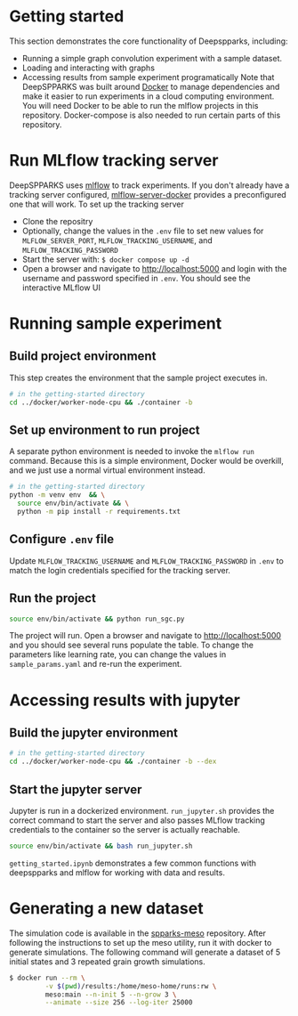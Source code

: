 # Getting started
This section demonstrates the core functionality of Deepspparks, including:
  - Running a simple graph convolution experiment with a sample dataset.
  - Loading and interacting with graphs
  - Accessing results from sample experiment programatically
Note that DeepSPPARKS was built around [Docker](https://www.docker.com/) to manage dependencies and make it easier to run experiments in a cloud computing environment. You will need Docker to be able to run the mlflow projects in this repository. Docker-compose is also needed to run certain parts of this repository. 

# Run MLflow tracking server
DeepSPPARKS uses [mlflow](https://mlflow.org/) to track experiments. If you don't already have a tracking server configured, [mlflow-server-docker](https://github.com/rccohn/mlflow-server-docker) provides a preconfigured one that will work.  To set up the tracking server
- Clone the repositry
- Optionally, change the values in the `.env` file to set new values for `MLFLOW_SERVER_PORT`, `MLFLOW_TRACKING_USERNAME`, and `MLFLOW_TRACKING_PASSWORD`
- Start the server with: `$ docker compose up -d `
- Open a browser and navigate to [http://localhost:5000](http://localhost:5000) and login with the username and password specified in `.env`. You should see the interactive MLflow UI

# Running sample experiment
  ## Build project environment
  This step creates the environment that the sample project executes in.
  ```bash
  # in the getting-started directory
  cd ../docker/worker-node-cpu && ./container -b
  ```
## Set up environment to run project
A separate python environment is needed to invoke the `mlflow run` command. Because this is a simple environment, Docker would be overkill, and we just use a normal virtual environment instead.
```bash
# in the getting-started directory
python -m venv env  && \
  source env/bin/activate && \
  python -m pip install -r requirements.txt
```

## Configure `.env` file
Update `MLFLOW_TRACKING_USERNAME` and `MLFLOW_TRACKING_PASSWORD` in `.env` to match the login credentials specified for the tracking server.

## Run the project
```bash
source env/bin/activate && python run_sgc.py
```
The project will run. Open a browser and navigate to [http://localhost:5000](http://localhost:5000) and you should see several runs populate the table.
To change the parameters like learning rate, you can change the values in `sample_params.yaml` and re-run the experiment. 

# Accessing results with jupyter
## Build the jupyter environment
```bash
# in the getting-started directory
cd ../docker/worker-node-cpu && ./container -b --dex
```
## Start the jupyter server
Jupyter is run in a dockerized environment. `run_jupyter.sh` provides the correct command to start the server and also passes MLflow tracking credentials to the container so the server is actually reachable.
```bash
source env/bin/activate && bash run_jupyter.sh
```
`getting_started.ipynb` demonstrates a few common functions with deepspparks and mlflow for working with data and results.

# Generating a new dataset
The simulation code is available in the [spparks-meso](https://www.github.com/holmgroup/spparks-meso) repository. After following the instructions to set up the meso utility, run it with docker to generate simulations. The following command will generate a dataset of 5 initial states and 3 repeated grain growth simulations.

```bash
$ docker run --rm \
         -v $(pwd)/results:/home/meso-home/runs:rw \
         meso:main --n-init 5 --n-grow 3 \
		 --animate --size 256 --log-iter 25000
```
